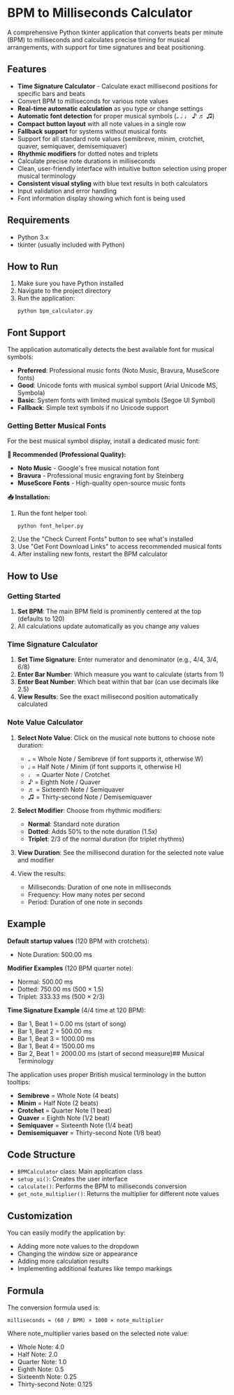 # BPM to Milliseconds Calculator

A comprehensive Python tkinter application that converts beats per minute (BPM) to milliseconds and calculates precise timing for musical arrangements, with support for time signatures and beat positioning.

## Features

- **Time Signature Calculator** - Calculate exact millisecond positions for specific bars and beats
- Convert BPM to milliseconds for various note values
- **Real-time automatic calculation** as you type or change settings
- **Automatic font detection** for proper musical symbols (𝅝 𝅗𝅥 ♩ ♪ ♬ ♫)
- **Compact button layout** with all note values in a single row
- **Fallback support** for systems without musical fonts
- Support for all standard note values (semibreve, minim, crotchet, quaver, semiquaver, demisemiquaver)
- **Rhythmic modifiers** for dotted notes and triplets
- Calculate precise note durations in milliseconds
- Clean, user-friendly interface with intuitive button selection using proper musical terminology
- **Consistent visual styling** with blue text results in both calculators
- Input validation and error handling
- Font information display showing which font is being used

## Requirements

- Python 3.x
- tkinter (usually included with Python)

## How to Run

1. Make sure you have Python installed
2. Navigate to the project directory
3. Run the application:
   ```
   python bpm_calculator.py
   ```

## Font Support

The application automatically detects the best available font for musical symbols:

- **Preferred**: Professional music fonts (Noto Music, Bravura, MuseScore fonts)
- **Good**: Unicode fonts with musical symbol support (Arial Unicode MS, Symbola)
- **Basic**: System fonts with limited musical symbols (Segoe UI Symbol)
- **Fallback**: Simple text symbols if no Unicode support

### Getting Better Musical Fonts

For the best musical symbol display, install a dedicated music font:

**🎼 Recommended (Professional Quality):**
- **Noto Music** - Google's free musical notation font
- **Bravura** - Professional music engraving font by Steinberg  
- **MuseScore Fonts** - High-quality open-source music fonts

**📥 Installation:**

1. Run the font helper tool:
   ```
   python font_helper.py
   ```
2. Use the "Check Current Fonts" button to see what's installed
3. Use "Get Font Download Links" to access recommended musical fonts
4. After installing new fonts, restart the BPM calculator

## How to Use

### Getting Started

1. **Set BPM**: The main BPM field is prominently centered at the top (defaults to 120)
2. All calculations update automatically as you change any values

### Time Signature Calculator

1. **Set Time Signature**: Enter numerator and denominator (e.g., 4/4, 3/4, 6/8)
2. **Enter Bar Number**: Which measure you want to calculate (starts from 1)
3. **Enter Beat Number**: Which beat within that bar (can use decimals like 2.5)
2. **View Results**: See the exact millisecond position automatically calculated

### Note Value Calculator

1. **Select Note Value**: Click on the musical note buttons to choose note duration:
   - 𝅝 = Whole Note / Semibreve (if font supports it, otherwise W)
   - 𝅗𝅥 = Half Note / Minim (if font supports it, otherwise H)
   - ♩ = Quarter Note / Crotchet
   - ♪ = Eighth Note / Quaver
   - ♬ = Sixteenth Note / Semiquaver
   - ♫ = Thirty-second Note / Demisemiquaver

2. **Select Modifier**: Choose from rhythmic modifiers:
   - **Normal**: Standard note duration
   - **Dotted**: Adds 50% to the note duration (1.5x)
   - **Triplet**: 2/3 of the normal duration (for triplet rhythms)

3. **View Duration**: See the millisecond duration for the selected note value and modifier
4. View the results:
   - Milliseconds: Duration of one note in milliseconds
   - Frequency: How many notes per second
   - Period: Duration of one note in seconds

## Example

**Default startup values** (120 BPM with crotchets):
- Note Duration: 500.00 ms

**Modifier Examples** (120 BPM quarter note):
- Normal: 500.00 ms
- Dotted: 750.00 ms (500 × 1.5)
- Triplet: 333.33 ms (500 × 2/3)

**Time Signature Example** (4/4 time at 120 BPM):
- Bar 1, Beat 1 = 0.00 ms (start of song)
- Bar 1, Beat 2 = 500.00 ms
- Bar 1, Beat 3 = 1000.00 ms
- Bar 1, Beat 4 = 1500.00 ms
- Bar 2, Beat 1 = 2000.00 ms (start of second measure)## Musical Terminology

The application uses proper British musical terminology in the button tooltips:

- **Semibreve** = Whole Note (4 beats)
- **Minim** = Half Note (2 beats)
- **Crotchet** = Quarter Note (1 beat)
- **Quaver** = Eighth Note (1/2 beat)
- **Semiquaver** = Sixteenth Note (1/4 beat)
- **Demisemiquaver** = Thirty-second Note (1/8 beat)

## Code Structure

- `BPMCalculator` class: Main application class
- `setup_ui()`: Creates the user interface
- `calculate()`: Performs the BPM to milliseconds conversion
- `get_note_multiplier()`: Returns the multiplier for different note values

## Customization

You can easily modify the application by:
- Adding more note values to the dropdown
- Changing the window size or appearance
- Adding more calculation results
- Implementing additional features like tempo markings

## Formula

The conversion formula used is:
```
milliseconds = (60 / BPM) × 1000 × note_multiplier
```

Where note_multiplier varies based on the selected note value:
- Whole Note: 4.0
- Half Note: 2.0
- Quarter Note: 1.0
- Eighth Note: 0.5
- Sixteenth Note: 0.25
- Thirty-second Note: 0.125
